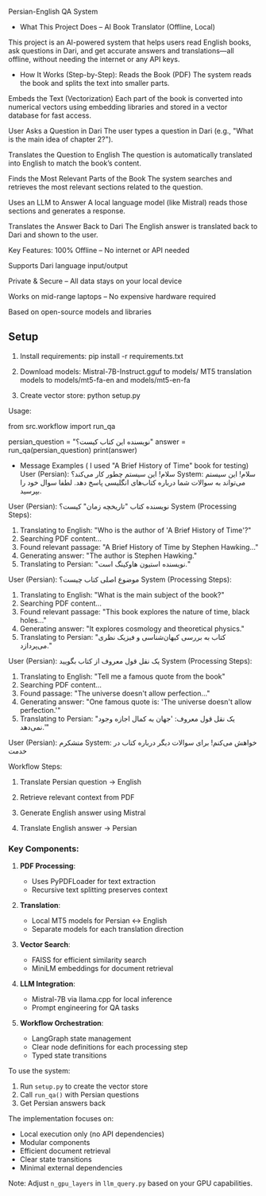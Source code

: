 Persian-English QA System


- What This Project Does – AI Book Translator (Offline, Local)

This project is an AI-powered system that helps users read English books, ask questions in Dari, and get accurate answers and translations—all offline, without needing the internet or any API keys.

- How It Works (Step-by-Step):
Reads the Book (PDF)
The system reads the book and splits the text into smaller parts.

Embeds the Text (Vectorization)
Each part of the book is converted into numerical vectors using embedding libraries and stored in a vector database for fast access.

User Asks a Question in Dari
The user types a question in Dari (e.g., "What is the main idea of chapter 2?").

Translates the Question to English
The question is automatically translated into English to match the book’s content.

Finds the Most Relevant Parts of the Book
The system searches and retrieves the most relevant sections related to the question.

Uses an LLM to Answer
A local language model (like Mistral) reads those sections and generates a response.

Translates the Answer Back to Dari
The English answer is translated back to Dari and shown to the user.

 Key Features:
100% Offline – No internet or API needed

Supports Dari language input/output

Private & Secure – All data stays on your local device

Works on mid-range laptops – No expensive hardware required

Based on open-source models and libraries



## Setup

1. Install requirements:
pip install -r requirements.txt

2. Download models:
Mistral-7B-Instruct.gguf to models/
MT5 translation models to models/mt5-fa-en and models/mt5-en-fa

3. Create vector store:
python setup.py

Usage: 

from src.workflow import run_qa

persian_question = "نویسنده این کتاب کیست؟"
answer = run_qa(persian_question)
print(answer)

- Message Examples ( I used "A Brief History of Time" book for testing)
User (Persian): سلام! این سیستم چطور کار می‌کند؟
System: سلام! این سیستم می‌تواند به سوالات شما درباره کتاب‌های انگلیسی پاسخ دهد. لطفا سوال خود را بپرسید.

User (Persian): نویسنده کتاب "تاریخچه زمان" کیست؟
System (Processing Steps):
1. Translating to English: "Who is the author of 'A Brief History of Time'?"
2. Searching PDF content...
3. Found relevant passage: "A Brief History of Time by Stephen Hawking..."
4. Generating answer: "The author is Stephen Hawking."
5. Translating to Persian: "نویسنده استیون هاوکینگ است."

User (Persian): موضوع اصلی کتاب چیست؟
System (Processing Steps):
1. Translating to English: "What is the main subject of the book?"
2. Searching PDF content...
3. Found relevant passage: "This book explores the nature of time, black holes..."
4. Generating answer: "It explores cosmology and theoretical physics."
5. Translating to Persian: "کتاب به بررسی کیهان‌شناسی و فیزیک نظری می‌پردازد."

User (Persian): یک نقل قول معروف از کتاب بگویید
System (Processing Steps):
1. Translating to English: "Tell me a famous quote from the book"
2. Searching PDF content...
3. Found passage: "The universe doesn't allow perfection..."
4. Generating answer: "One famous quote is: 'The universe doesn't allow perfection.'"
5. Translating to Persian: "یک نقل قول معروف: 'جهان به کمال اجازه وجود نمی‌دهد.'"

User (Persian): متشکرم
System: خواهش می‌کنم! برای سوالات دیگر درباره کتاب در خدمت


Workflow Steps:
1. Translate Persian question → English

2. Retrieve relevant context from PDF

3. Generate English answer using Mistral

4. Translate English answer → Persian


### Key Components:

1. **PDF Processing**:
   - Uses PyPDFLoader for text extraction
   - Recursive text splitting preserves context

2. **Translation**:
   - Local MT5 models for Persian ↔ English
   - Separate models for each translation direction

3. **Vector Search**:
   - FAISS for efficient similarity search
   - MiniLM embeddings for document retrieval

4. **LLM Integration**:
   - Mistral-7B via llama.cpp for local inference
   - Prompt engineering for QA tasks

5. **Workflow Orchestration**:
   - LangGraph state management
   - Clear node definitions for each processing step
   - Typed state transitions

To use the system:
1. Run `setup.py` to create the vector store
2. Call `run_qa()` with Persian questions
3. Get Persian answers back

The implementation focuses on:
- Local execution only (no API dependencies)
- Modular components
- Efficient document retrieval
- Clear state transitions
- Minimal external dependencies

Note: Adjust `n_gpu_layers` in `llm_query.py` based on your GPU capabilities.
